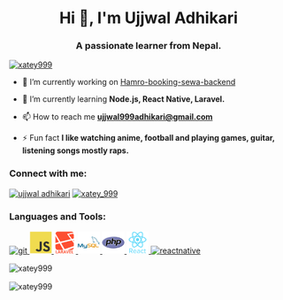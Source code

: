 <h1 align="center">Hi 👋, I'm Ujjwal Adhikari</h1>
<h3 align="center">A passionate learner from Nepal.</h3>

<p align="left"> <a href="https://github.com/ryo-ma/github-profile-trophy"><img src="https://github-profile-trophy.vercel.app/?username=xatey999" alt="xatey999" /></a> </p>

- 🔭 I’m currently working on [Hamro-booking-sewa-backend](https://github.com/xatey999/Hamro-booking-sewa-backend)

- 🌱 I’m currently learning **Node.js, React Native, Laravel.**

- 📫 How to reach me **ujjwal999adhikari@gmail.com**

- ⚡ Fun fact **I like watching anime, football and playing games, guitar, listening songs mostly raps.**

<h3 align="left">Connect with me:</h3>
<p align="left">
<a href="https://fb.com/ujjwal adhikari" target="blank"><img align="center" src="https://raw.githubusercontent.com/rahuldkjain/github-profile-readme-generator/master/src/images/icons/Social/facebook.svg" alt="ujjwal adhikari" height="30" width="40" /></a>
<a href="https://instagram.com/xatey_999" target="blank"><img align="center" src="https://raw.githubusercontent.com/rahuldkjain/github-profile-readme-generator/master/src/images/icons/Social/instagram.svg" alt="xatey_999" height="30" width="40" /></a>
</p>

<h3 align="left">Languages and Tools:</h3>
<p align="left"> <a href="https://git-scm.com/" target="_blank" rel="noreferrer"> <img src="https://www.vectorlogo.zone/logos/git-scm/git-scm-icon.svg" alt="git" width="40" height="40"/> </a> <a href="https://developer.mozilla.org/en-US/docs/Web/JavaScript" target="_blank" rel="noreferrer"> <img src="https://raw.githubusercontent.com/devicons/devicon/master/icons/javascript/javascript-original.svg" alt="javascript" width="40" height="40"/> </a> <a href="https://laravel.com/" target="_blank" rel="noreferrer"> <img src="https://raw.githubusercontent.com/devicons/devicon/master/icons/laravel/laravel-plain-wordmark.svg" alt="laravel" width="40" height="40"/> </a> <a href="https://www.mysql.com/" target="_blank" rel="noreferrer"> <img src="https://raw.githubusercontent.com/devicons/devicon/master/icons/mysql/mysql-original-wordmark.svg" alt="mysql" width="40" height="40"/> </a> <a href="https://www.php.net" target="_blank" rel="noreferrer"> <img src="https://raw.githubusercontent.com/devicons/devicon/master/icons/php/php-original.svg" alt="php" width="40" height="40"/> </a> <a href="https://reactjs.org/" target="_blank" rel="noreferrer"> <img src="https://raw.githubusercontent.com/devicons/devicon/master/icons/react/react-original-wordmark.svg" alt="react" width="40" height="40"/> </a> <a href="https://reactnative.dev/" target="_blank" rel="noreferrer"> <img src="https://reactnative.dev/img/header_logo.svg" alt="reactnative" width="40" height="40"/> </a> </p>

<p><img align="center" src="https://github-readme-stats.vercel.app/api/top-langs?username=xatey999&show_icons=true&locale=en&layout=compact" alt="xatey999" /></p>

<p><img align="center" src="https://github-readme-streak-stats.herokuapp.com/?user=xatey999&" alt="xatey999" /></p>
